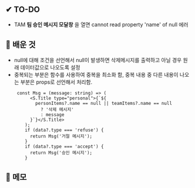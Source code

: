 ## ✔ TO-DO
- TAM **팀 승인 메시지 모달창** 을 열면 cannot read property  'name' of null 에러


## 💾 배운 것
- null에 대해 조건을 선언해서 null이 발생하면 삭제메시지를 출력하고 아닐 경우 원래 데이터값으로 나오도록 설정
- 중복되는 부분은 함수를 사용하여 중복을 최소화 함, 중복 내용 중 다른 내용이 나오는 부분은 props로 선언해서 처리함.
  ```JSX
   const Msg = (message: string) => (
        <S.Title type="personal">{`${
          personItems?.name == null || teamItems?.name == null
            ? '삭제 메시지'
            : message
        }`}</S.Title>
      );
      if (data?.type === 'refuse') {
        return Msg('거절 메시지');
      }
      if (data?.type === 'accept') {
        return Msg('승인 메시지');
      }
     ```

## 📝 메모
